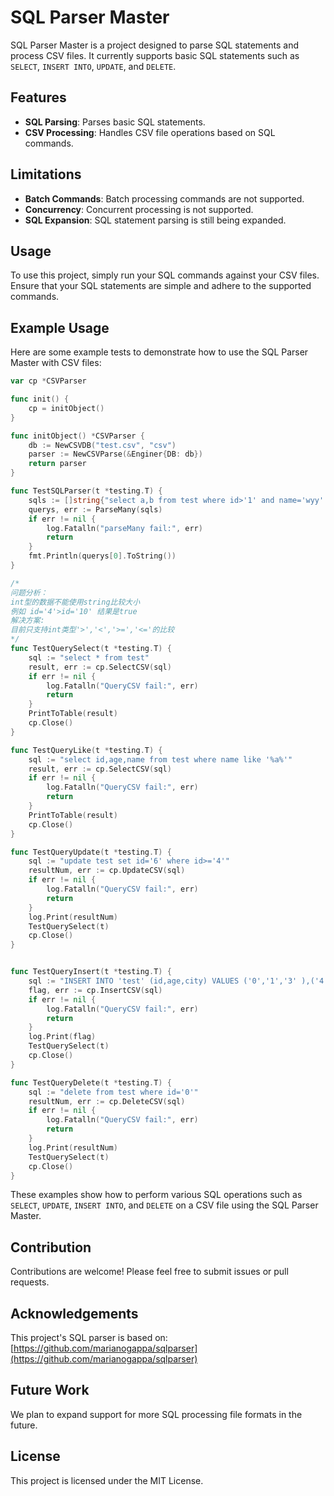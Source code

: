 # SQL Parser Master

SQL Parser Master is a project designed to parse SQL statements and process CSV files. It currently supports basic SQL statements such as `SELECT`, `INSERT INTO`, `UPDATE`, and `DELETE`. 

## Features

- **SQL Parsing**: Parses basic SQL statements.
- **CSV Processing**: Handles CSV file operations based on SQL commands.

## Limitations

- **Batch Commands**: Batch processing commands are not supported.
- **Concurrency**: Concurrent processing is not supported.
- **SQL Expansion**: SQL statement parsing is still being expanded.

## Usage

To use this project, simply run your SQL commands against your CSV files. Ensure that your SQL statements are simple and adhere to the supported commands.

## Example Usage

Here are some example tests to demonstrate how to use the SQL Parser Master with CSV files:

```go
var cp *CSVParser

func init() {
    cp = initObject()
}

func initObject() *CSVParser {
    db := NewCSVDB("test.csv", "csv")
    parser := NewCSVParse(&Enginer{DB: db})
    return parser
}

func TestSQLParser(t *testing.T) {
    sqls := []string{"select a,b from test where id>'1' and name='wyy' or age<'20' and name like '%a%'"}
    querys, err := ParseMany(sqls)
    if err != nil {
        log.Fatalln("parseMany fail:", err)
        return
    }
    fmt.Println(querys[0].ToString())
}

/*
问题分析：
int型的数据不能使用string比较大小
例如 id='4'>id='10' 结果是true
解决方案:
目前只支持int类型'>','<','>=','<='的比较
*/
func TestQuerySelect(t *testing.T) {
    sql := "select * from test"
    result, err := cp.SelectCSV(sql)
    if err != nil {
        log.Fatalln("QueryCSV fail:", err)
        return
    }
    PrintToTable(result)
    cp.Close()
}

func TestQueryLike(t *testing.T) {
    sql := "select id,age,name from test where name like '%a%'"
    result, err := cp.SelectCSV(sql)
    if err != nil {
        log.Fatalln("QueryCSV fail:", err)
        return
    }
    PrintToTable(result)
    cp.Close()
}

func TestQueryUpdate(t *testing.T) {
    sql := "update test set id='6' where id>='4'"
    resultNum, err := cp.UpdateCSV(sql)
    if err != nil {
        log.Fatalln("QueryCSV fail:", err)
        return
    }
    log.Print(resultNum)
    TestQuerySelect(t)
    cp.Close()
}


func TestQueryInsert(t *testing.T) {
    sql := "INSERT INTO 'test' (id,age,city) VALUES ('0','1','3' ),('4','5','6')"
    flag, err := cp.InsertCSV(sql)
    if err != nil {
        log.Fatalln("QueryCSV fail:", err)
        return
    }
    log.Print(flag)
    TestQuerySelect(t)
    cp.Close()
}

func TestQueryDelete(t *testing.T) {
    sql := "delete from test where id='0'"
    resultNum, err := cp.DeleteCSV(sql)
    if err != nil {
        log.Fatalln("QueryCSV fail:", err)
        return
    }
    log.Print(resultNum)
    TestQuerySelect(t)
    cp.Close()
}
```

These examples show how to perform various SQL operations such as `SELECT`, `UPDATE`, `INSERT INTO`, and `DELETE` on a CSV file using the SQL Parser Master.

## Contribution

Contributions are welcome! Please feel free to submit issues or pull requests.

## Acknowledgements

This project's SQL parser is based on: [https://github.com/marianogappa/sqlparser](https://github.com/marianogappa/sqlparser)


## Future Work

We plan to expand support for more SQL processing file formats in the future.

## License

This project is licensed under the MIT License.


